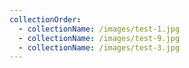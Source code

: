 ```yaml
---
collectionOrder:
  - collectionName: /images/test-1.jpg
  - collectionName: /images/test-9.jpg
  - collectionName: /images/test-3.jpg
---
```

